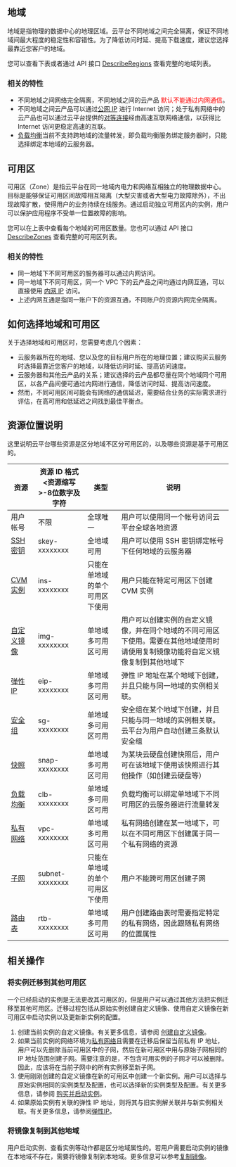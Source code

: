 
## 地域
地域是指物理的数据中心的地理区域。云平台不同地域之间完全隔离，保证不同地域间最大程度的稳定性和容错性。为了降低访问时延、提高下载速度，建议您选择最靠近您客户的地域。

您可以查看下表或者通过 API 接口 [DescribeRegions](/document/product/213/15708) 查看完整的地域列表。

### 相关的特性

- 不同地域之间网络完全隔离，不同地域之间的云产品 <font color="red">默认不能通过内网通信</font>。
- 不同地域之间云产品可以通过[公网 IP](/document/product/213/5224) 进行 Internet 访问；处于私有网络中的云产品也可以通过云平台提供的[对等连接](/document/product/215/5000)经由高速互联网络通信，以获得比 Internet 访问更稳定高速的互联。
- [负载均衡](/document/product/214)当前不支持跨地域的流量转发，即负载均衡服务绑定服务器时，只能选择绑定本地域的云服务器。


## 可用区
可用区（Zone）是指云平台在同一地域内电力和网络互相独立的物理数据中心。目标是能够保证可用区间故障相互隔离（大型灾害或者大型电力故障除外），不出现故障扩散，使得用户的业务持续在线服务。通过启动独立可用区内的实例，用户可以保护应用程序不受单一位置故障的影响。

您可以在上表中查看每个地域的可用区数量。您也可以通过 API 接口 [DescribeZones](/document/product/213/15707) 查看完整的可用区列表。

### 相关的特性

- 同一地域下不同可用区的服务器可以通过内网访问。
- 同一地域下不同可用区，同一个 VPC 下的云产品之间均通过内网互通，可以直接使用 [内网 IP](/document/product/213/5225) 访问。
- 上述内网互通是指同一账户下的资源互通，不同账户的资源内网完全隔离。

## 如何选择地域和可用区
关于选择地域和可用区时，您需要考虑几个因素：

- 云服务器所在的地域、您以及您的目标用户所在的地理位置；建议购买云服务时选择最靠近您客户的地域，以降低访问时延、提高访问速度。
- 云服务器和其他云产品的关系；建议选择的云产品都尽量在同个地域同个可用区，以各产品间便可通过内网进行通信，降低访问时延、提高访问速度。
- 然而，不同可用区间可能会有网络的通信延迟，需要结合业务的实际需求进行评估，在高可用和低延迟之间找到最佳平衡点。



## 资源位置说明
这里说明云平台哪些资源是区分地域不区分可用区的，以及哪些资源是基于可用区的。

<table>
	<tr><th>资源</th><th>资源 ID 格式<br><资源缩写>-8位数字及字符</th><th>类型</th><th>说明</th></tr>
	<tbody>
	<tr>
	  <td>用户帐号</td>
	  <td>不限</td>
	  <td>全球唯一</td>
	  <td>用户可以使用同一个帐号访问云平台全球各地资源</td>
	</tr>
	<tr>
	<td> <a href="/document/product/416/6092">SSH 密钥</a> </td>
	  <td>skey-xxxxxxxx</td>
	  <td>全地域可用</td>
	  <td>用户可以使用 SSH 密钥绑定帐号下任何地域的云服务器</td>
	</tr>
	<tr>
	<td> <a href="/document/product/213/4939">CVM 实例</a> </td>
	  <td>ins-xxxxxxxx</td>
	  <td>只能在单地域的单个可用区下使用</td>
	  <td>用户只能在特定可用区下创建 CVM 实例</td>
	</tr>
	<tr>
	<td> <a href="/document/product/213/4941">自定义镜像</a> </td>
	  <td>img-xxxxxxxx</td>
	  <td>单地域多可用区可用</td>
	  <td>用户可以创建实例的自定义镜像，并在同个地域的不同可用区下使用。需要在其他地域使用时请使用复制镜像功能将自定义镜像复制到其他地域下</td>
	</tr>
	<tr>
	<td> <a href="/document/product/213/5733">弹性 IP</a> </td>
	  <td>eip-xxxxxxxx</td>
	  <td>单地域多可用区可用</td>
	  <td>弹性 IP 地址在某个地域下创建，并且只能与同一地域的实例相关联。</td>
	</tr>
	<tr>
	<td> <a href="/document/product/213/5221">安全组</a> </td>
	  <td>sg-xxxxxxxx</td>
	  <td>单地域多可用区可用</td>
	  <td>安全组在某个地域下创建，并且只能与同一地域的实例相关联。云平台为用户自动创建三条默认安全组</td>
	</tr>
	<tr>
	<td> <a href="/document/product/362/15433">快照</a> </td>
	  <td>snap-xxxxxxxx</td>
	  <td>单地域多可用区可用</td>
	  <td>为某块云硬盘创建快照后，用户可在该地域下使用该快照进行其他操作（如创建云硬盘等）</td>
	</tr>
	<tr>
	<td> <a href="/document/product/214/524">负载均衡</a> </td>
	  <td>clb-xxxxxxxx</td>
	  <td>单地域多可用区可用</td>
	  <td>负载均衡可以绑定单地域下不同可用区的云服务器进行流量转发</td>
	</tr>
	<tr>
	<td> <a href="/document/product/215/535">私有网络</a> </td>
	  <td>vpc-xxxxxxxx</td>
	  <td>单地域多可用区可用</td>
	  <td>私有网络创建在某一地域下，可以在不同可用区下创建属于同一个私有网络的资源</td>
	</tr>
	<tr>
	<td> <a href="/document/product/215/4927">子网</a> </td>
	  <td>subnet-xxxxxxxx</td>
	  <td>只能在单地域的单个可用区下使用</td>
	  <td>用户不能跨可用区创建子网</td>
	</tr>
	<tr>
	<td> <a href="/document/product/215/4954">路由表</a> </td>
	  <td>rtb-xxxxxxxx</td>
	  <td>单地域多可用区可用</td>
	  <td>用户创建路由表时需要指定特定的私有网络，因此跟随私有网络的位置属性</td>
	</tr>
	</tbody>
</table>


## 相关操作

### 将实例迁移到其他可用区

一个已经启动的实例是无法更改其可用区的，但是用户可以通过其他方法把实例迁移至其他可用区。迁移过程包括从原始实例创建自定义镜像、使用自定义镜像在新可用区中启动实例以及更新新实例的配置。

1. 创建当前实例的自定义镜像。有关更多信息，请参阅 [创建自定义镜像](/document/product/213/4942)。
2. 如果当前实例的网络环境为[私有网络](/document/product/213/4927)且需要在迁移后保留当前私有 IP 地址，用户可以先删除当前可用区中的子网，然后在新可用区中用与原始子网相同的 IP 地址范围创建子网。需要注意的是，不包含可用实例的子网才可以被删除。因此，应该将在当前子网中的所有实例移至新子网。
3. 使用刚刚创建的自定义镜像在新的可用区中创建一个新实例。用户可以选择与原始实例相同的实例类型及配置，也可以选择新的实例类型及配置。有关更多信息，请参阅 [购买并启动实例](/document/product/213/4855)。
4. 如果原始实例有关联的弹性 IP 地址，则将其与旧实例解关联并与新实例相关联。有关更多信息，请参阅[弹性IP](/document/product/213/5733)。


### 将镜像复制到其他地域
用户启动实例、查看实例等动作都是区分地域属性的。若用户需要启动实例的镜像在本地域不存在，需要将镜像复制到本地域。更多信息可以参考[复制镜像](/document/product/213/4943)。
